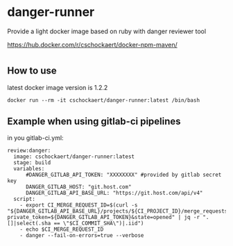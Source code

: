 # danger-runner
Provide a light docker image based on ruby with danger reviewer tool

https://hub.docker.com/r/cschockaert/docker-npm-maven/

#
## How to use

latest docker image version is 1.2.2

```
docker run --rm -it cschockaert/danger-runner:latest /bin/bash
```


## Example when using gitlab-ci pipelines

in you gitlab-ci.yml:

```
review:danger:
  image: cschockaert/danger-runner:latest
  stage: build
  variables:
      #DANGER_GITLAB_API_TOKEN: "XXXXXXXX" #provided by gitlab secret key
      DANGER_GITLAB_HOST: "git.host.com"
      DANGER_GITLAB_API_BASE_URL: "https://git.host.com/api/v4"
  script:
    - export CI_MERGE_REQUEST_ID=$(curl -s "${DANGER_GITLAB_API_BASE_URL}/projects/${CI_PROJECT_ID}/merge_requests?private_token=${DANGER_GITLAB_API_TOKEN}&state=opened" | jq -r ".[]|select(.sha == \"$CI_COMMIT_SHA\")|.iid")
    - echo $CI_MERGE_REQUEST_ID
    - danger --fail-on-errors=true --verbose
```

